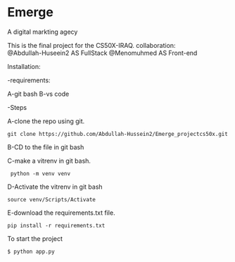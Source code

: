 # Emerge
A digital markting agecy


This is the final project for the CS50X-IRAQ.
	collaboration:	
	@Abdullah-Huseein2 AS FullStack
	@Menomuhmed AS Front-end

Installation:

 -requirements:

 A-git bash
 B-vs code

 -Steps


A-clone the repo using git.

 	git clone https://github.com/Abdullah-Hussein2/Emerge_projectcs50x.git



B-CD to the file in git bash



C-make a vitrenv in git bash.

	 python -m venv venv


D-Activate the vitrenv in git bash


	source venv/Scripts/Activate


E-download the requirements.txt file.

 	pip install -r requirements.txt



To start the project

	$ python app.py
